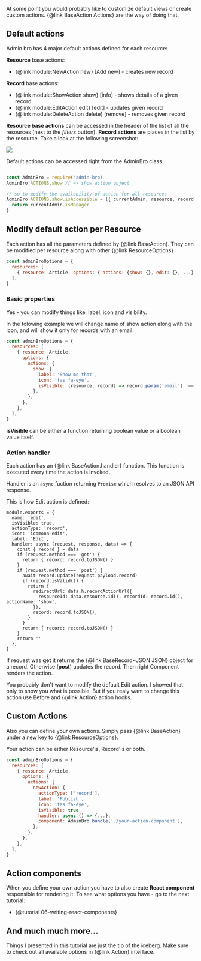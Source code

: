 At some point you would probably like to customize default views or create custom actions. {@link BaseAction Actions} are the way of doing that.

## Default actions

Admin bro has 4 major default actions defined for each resource:

__Resource__ base actions:

* {@link module:NewAction new} [Add new] - creates new record

__Record__ base actions:

* {@link module:ShowAction show} [info] - shows details of a given record
* {@link module:EditAction edit} [edit] - updates given record
* {@link module:DeleteAction delete} [remove] - removes given record

__Resource base actions__ can be accessed in the header of the list of all the resources (next to the _filters_ button). __Record actions__ are places in the list by the resource. Take a look at the following screenshot:

<img src="./images/actions.png">

Default actions can be accessed right from the AdminBro class.

```javascript

const AdminBro = require('admin-bro)
AdminBro.ACTIONS.show // => show action object

// so to modify the availability of action for all resources
AdminBro.ACTIONS.show.isAccessible = ({ currentAdmin, resource, record }) => {
  return currentAdmin.isManager
}
```

## Modify default action per Resource

Each action has all the parameters defined by {@link BaseAction}. They can be modified per resource along with other {@link ResourceOptions}

```javascript
const adminBroOptions = {
  resources: [
    { resource: Article, options: { actions: {show: {}, edit: {}, ...} } },
  ],
}
```

### Basic properties

Yes - you can modify things like: label, icon and visibility.

In the folowing example we will change name of show action along with the icon, and will show it only for records with an email.

```javascript
const adminBroOptions = {
  resources: [
    { resource: Article,
      options: {
        actions: {
          show: {
            label: 'Show me that',
            icon: 'fas fa-eye',
            isVisible: (resource, record) => record.param('email') !== '',
          },
        },
      },
    },
  ],
}
```

__isVisible__ can be either a function returning boolean value or a boolean value itself.

### Action handler

Each action has an {@link BaseAction.handler} function. This function is executed every time the action is invoked.

Handler is an `async` fuction returning `Promise` which resolves to an JSON API response.

This is how Edit action is defined:

```
module.exports = {
  name: 'edit',
  isVisible: true,
  actionType: 'record',
  icon: 'icomoon-edit',
  label: 'Edit',
  handler: async (request, response, data) => {
    const { record } = data
    if (request.method === 'get') {
      return { record: record.toJSON() }
    }
    if (request.method === 'post') {
      await record.update(request.payload.record)
      if (record.isValid()) {
        return {
          redirectUrl: data.h.recordActionUrl({
            resourceId: data.resource.id(), recordId: record.id(), actionName: 'show',
          }),
          record: record.toJSON(),
        }
      }
      return { record: record.toJSON() }
    }
    return ''
  },
}

```

If request was __get__ it returns the {@link BaseRecord~JSON JSON} object for a record. Otherwise (__post__) updates the record. Then right Component renders the action.

You probably don't want to modify the default Edit action. I showed that only to show you what is possible. But if you realy want to change this action use Before and {@link Action} action hooks.

## Custom Actions

Also you can define your own actions. Simply pass {@link BaseAction} under a new key to {@link ResourceOptions}.

Your action can be either Resource'is, Record'is or both.

```javascript
const adminBroOptions = {
  resources: [
    { resource: Article,
      options: {
        actions: {
          newAction: {
            actionType: ['record'],
            label: 'Publish',
            icon: 'fas fa-eye',
            isVisible: true,
            handler: async () => {...},
            component: AdminBro.bundle('./your-action-component'),
          },
        },
      },
    },
  ],
}
```

## Action components

When you define your own action you have to also create **React component** responsible
for rendering it. To see what options you have - go to the next tutorial:

- {@tutorial 06-writing-react-components}

## And much much more...

Things I presented in this tutorial are just the tip of the iceberg. Make sure to check out all available options in {@link Action} interface.